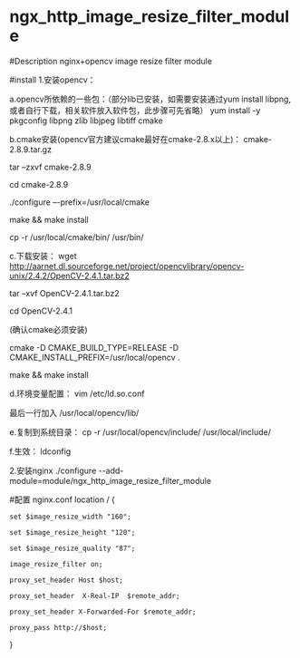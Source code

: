 # ngx_http_image_resize_filter_module

#Description
nginx+opencv image resize  filter module 

#install 
1.安装opencv：

a.opencv所依赖的一些包：（部分lib已安装，如需要安装通过yum install libpng,或者自行下载，相关软件放入软件包，此步骤可先省略）
yum install -y pkgconfig  libpng  zlib libjpeg  libtiff cmake


b.cmake安装(opencv官方建议cmake最好在cmake-2.8.x以上)：
cmake-2.8.9.tar.gz

tar –zxvf cmake-2.8.9

cd cmake-2.8.9

./configure –-prefix=/usr/local/cmake

make && make install

cp -r /usr/local/cmake/bin/ /usr/bin/


c.下载安装：
wget http://aarnet.dl.sourceforge.net/project/opencvlibrary/opencv-unix/2.4.2/OpenCV-2.4.1.tar.bz2

tar –xvf OpenCV-2.4.1.tar.bz2

cd OpenCV-2.4.1

(确认cmake必须安装)

cmake -D CMAKE_BUILD_TYPE=RELEASE -D CMAKE_INSTALL_PREFIX=/usr/local/opencv .

make && make install


d.环境变量配置：
vim /etc/ld.so.conf

最后一行加入
/usr/local/opencv/lib/


e.复制到系统目录：
cp -r /usr/local/opencv/include/ /usr/local/include/


f.生效：
ldconfig



2.安装nginx
./configure --add-module=module/ngx_http_image_resize_filter_module

#配置
nginx.conf
location / {
		
	set $image_resize_width "160";
	
	set $image_resize_height "120";
	
	set $image_resize_quality "87";
	
	image_resize_filter on;
	
	proxy_set_header Host $host;
    	
	proxy_set_header  X-Real-IP  $remote_addr;
	
	proxy_set_header X-Forwarded-For $remote_addr;
	
	proxy_pass http://$host;

}


